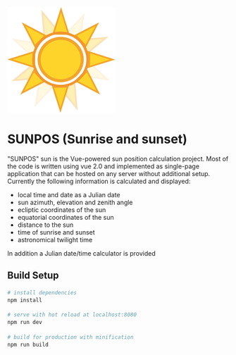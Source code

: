 ![sun](https://raw.githubusercontent.com/rognarspb/sunpos/master/src/assets/sunm.svg?sanitize=true)

# SUNPOS (Sunrise and sunset)

"SUNPOS" sun is the Vue-powered sun position calculation project. Most of the code is written using vue 2.0 and implemented as single-page application that can be hosted on any server without additional setup. Currently the following information is calculated and displayed:

- local time and date as a Julian date
- sun azimuth, elevation and zenith angle
- ecliptic coordinates of the sun
- equatorial coordinates of the sun
- distance to the sun
- time of sunrise and sunset
- astronomical twilight time

In addition a Julian date/time calculator is provided

## Build Setup

``` bash
# install dependencies
npm install

# serve with hot reload at localhost:8080
npm run dev

# build for production with minification
npm run build
```


